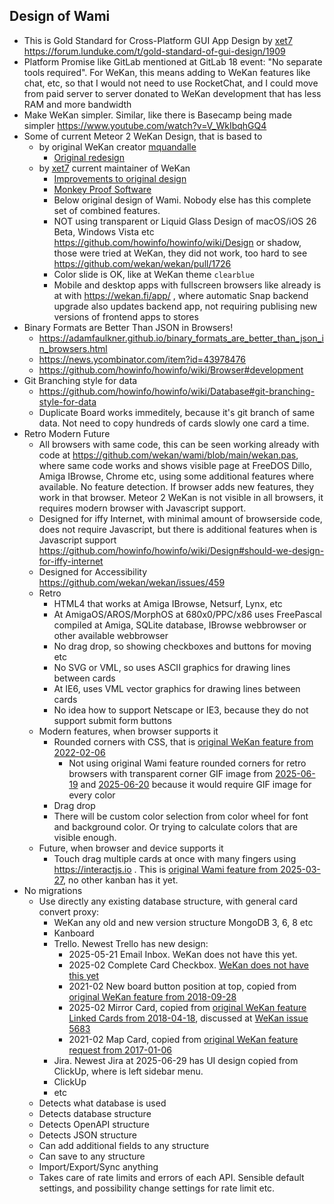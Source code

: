 ## Design of Wami

- This is Gold Standard for Cross-Platform GUI App Design by [xet7](https://github.com/xet7) https://forum.lunduke.com/t/gold-standard-of-gui-design/1909
- Platform Promise like GitLab mentioned at GitLab 18 event: "No separate tools required". For WeKan, this means adding to WeKan features like chat, etc, so that I would not need to use RocketChat, and I could move from paid server to server donated to WeKan development that has less RAM and more bandwidth
- Make WeKan simpler. Similar, like there is Basecamp being made simpler https://www.youtube.com/watch?v=V_WkIbqhGQ4
- Some of current Meteor 2 WeKan Design, that is based to
  - by original WeKan creator [mquandalle](https://github.com/mquandalle)
    - [Original redesign](https://github.com/wekan/wekan/blob/main/docs/FAQ/FAQ.md#werent-you-called-libreboard-before) 
  - by [xet7](https://github.com/xet7) current maintainer of WeKan
    - [Improvements to original design](https://github.com/wekan/wekan/blob/main/docs/DeveloperDocs/Design-Principles.md)
    - [Monkey Proof Software](https://github.com/wekan/wekan/blob/main/docs/DeveloperDocs/Monkey-Proof-Software.md)
    - Below original design of Wami. Nobody else has this complete set of combined features.
    - NOT using transparent or Liquid Glass Design of macOS/iOS 26 Beta, Windows Vista etc https://github.com/howinfo/howinfo/wiki/Design or shadow, those were tried at WeKan, they did not work, too hard to see https://github.com/wekan/wekan/pull/1726
    - Color slide is OK, like at WeKan theme `clearblue`
    - Mobile and desktop apps with fullscreen browsers like already is at with https://wekan.fi/app/ , where automatic Snap backend upgrade also updates backend app, not requiring publising new versions of frontend apps to stores
- Binary Formats are Better Than JSON in Browsers!
  - https://adamfaulkner.github.io/binary_formats_are_better_than_json_in_browsers.html
  - https://news.ycombinator.com/item?id=43978476
  - https://github.com/howinfo/howinfo/wiki/Browser#development
- Git Branching style for data
  - https://github.com/howinfo/howinfo/wiki/Database#git-branching-style-for-data
  - Duplicate Board works immeditely, because it's git branch of same data. Not need to copy hundreds of cards slowly one card a time.
- Retro Modern Future
  - All browsers with same code, this can be seen working already with code at https://github.com/wekan/wami/blob/main/wekan.pas, where same code works and shows visible page at FreeDOS Dillo, Amiga IBrowse, Chrome etc, using some additional features where available. No feature detection. If browser adds new features, they work in that browser. Meteor 2 WeKan is not visible in all browsers, it requires modern browser with Javascript support.
  - Designed for iffy Internet, with minimal amount of browserside code, does not require Javascript, but there is additional features when is Javascript support https://github.com/howinfo/howinfo/wiki/Design#should-we-design-for-iffy-internet
  - Designed for Accessibility https://github.com/wekan/wekan/issues/459
  - Retro
    - HTML4 that works at Amiga IBrowse, Netsurf, Lynx, etc
    - At AmigaOS/AROS/MorphOS at 680x0/PPC/x86 uses FreePascal compiled at Amiga, SQLite database, IBrowse webbrowser or other available webbrowser
    - No drag drop, so showing checkboxes and buttons for moving etc
    - No SVG or VML, so uses ASCII graphics for drawing lines between cards
    - At IE6, uses VML vector graphics for drawing lines between cards
    - No idea how to support Netscape or IE3, because they do not support submit form buttons
  - Modern features, when browser supports it
    - Rounded corners with CSS, that is [original WeKan feature from 2022-02-06](https://github.com/wekan/wekan/issues/4326)
      - Not using original Wami feature rounded corners for retro browsers with transparent corner GIF image from [2025-06-19](https://github.com/wekan/wami/commit/60a6d583#diff-55eb6b0b766ec41c008ef615b2f1d3e24ba16b8c8ba549a84c5e73e2ab54344bR15-R17) and [2025-06-20](https://github.com/wekan/wami/commit/31ba33b37ab4b867fd2e344bf5ad004085745cb4) because it would require GIF image for every color
    - Drag drop
    - There will be custom color selection from color wheel for font and background color. Or trying to calculate colors that are visible enough.
  - Future, when browser and device supports it
    - Touch drag multiple cards at once with many fingers using https://interactjs.io . This is [original Wami feature from 2025-03-27](https://github.com/wekan/wami/commit/5ef07efeac081c372c5e389eb9e6d80704a2614f), no other kanban has it yet.
- No migrations
  - Use directly any existing database structure, with general card convert proxy:
    - WeKan any old and new version structure MongoDB 3, 6, 8 etc   
    - Kanboard
    - Trello. Newest Trello has new design:
      - 2025-05-21 Email Inbox. WeKan does not have this yet.
      - 2025-02 Complete Card Checkbox. [WeKan does not have this yet](https://github.com/wekan/wekan/issues/5818)
      - 2021-02 New board button position at top, copied from [original WeKan feature from 2018-09-28]( https://github.com/wekan/wekan/blob/main/CHANGELOG.md#v1511-2018-09-28-wekan-edge-release)
      - 2025-02 Mirror Card, copied from [original WeKan feature Linked Cards from 2018-04-18](https://github.com/wekan/wekan/pull/1592), discussed at [WeKan issue 5683](https://github.com/wekan/wekan/issues/5683)
      - 2021-02 Map Card, copied from [original WeKan feature request from 2017-01-06](https://github.com/wekan/wekan/issues/755)
    - Jira. Newest Jira at 2025-06-29 has UI design copied from ClickUp, where is left sidebar menu.
    - ClickUp
    - etc
  - Detects what database is used
  - Detects database structure
  - Detects OpenAPI structure
  - Detects JSON structure
  - Can add additional fields to any structure
  - Can save to any structure
  - Import/Export/Sync anything
  - Takes care of rate limits and errors of each API. Sensible default settings, and possibility change settings for rate limit etc.


